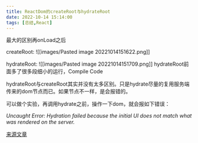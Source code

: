 ```yaml
---
title: ReactDom的createRoot与hydrateRoot
date: 2022-10-14 15:14:00
tags: [总结,React]
---
```



最大的区别再onLoad之后

createRoot:
![[images/Pasted image 20221014151622.png]]


hydrateRoot:
![[images/Pasted image 20221014151709.png]]
hydrateRoot前面多了很多段细小的运行，Compile Code

hydrateRoot与createRoot其实并没有太多区别。只是hydrate尽量的复用服务端传来的dom节点而已。如果节点不一样，是会报错的。

可以做个实验，再调用hydrate之前，操作一下dom，就会报如下错误：

*Uncaught Error: Hydration failed because the initial UI does not match what was rendered on the server.*

[来源文章](https://juejin.cn/post/7122111668053606437)